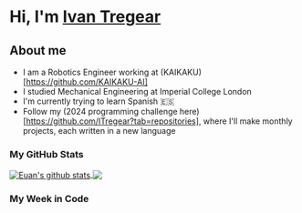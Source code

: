 # Hi, I'm [Ivan Tregear](https://www.linkedin.com/in/ivantregear/)

## About me

* I am a Robotics Engineer working at (KAIKAKU)[https://github.com/KAIKAKU-AI]
* I studied Mechanical Engineering at Imperial College London
* I'm currently trying to learn Spanish :es:
* Follow my (2024 programming challenge here)[https://github.com/ITregear?tab=repositories], where I'll make monthly projects, each written in a new language


### My GitHub Stats

<a href="#my-github-stats">
  <img align="center" src="https://github-readme-stats.vercel.app/api?username=itregear&count_private=true&show_icons=true&include_all_commits=true&theme=material-palenight" alt="Euan's github stats" />
</a>

<a href="#my-github-stats">
  <img align="center" src="https://github-readme-stats.vercel.app/api/top-langs/?username=itregear&layout=compact&theme=material-palenight" />
</a>

### My Week in Code
<!--START_SECTION:waka-->

<!--END_SECTION:waka-->
